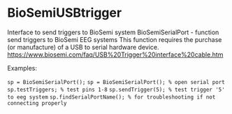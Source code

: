 # BioSemiUSBtrigger
Interface to send triggers to BioSemi system 
BioSemiSerialPort - function send triggers to BioSemi EEG systems 
This function requires the purchase (or manufacture) of a USB to serial 
hardware device. 
https://www.biosemi.com/faq/USB%20Trigger%20interface%20cable.htm

Examples: 

`sp = BioSemiSerialPort();` 
`sp = BioSemiSerialPort(); % open serial port ` 
`sp.testTriggers; % test pins 1-8` 
`sp.sendTrigger(5); % test trigger '5' to eeg system` 
`sp.findSerialPortName(); % for troubleshooting if not connecting properly` 
